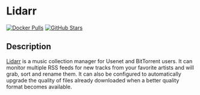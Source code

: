 # Lidarr

[![Docker Pulls](https://img.shields.io/docker/pulls/linuxserver/lidarr?style=flat-square&color=607D8B&label=docker%20pulls&logo=docker)](https://hub.docker.com/r/linuxserver/lidarr)
[![GitHub Stars](https://img.shields.io/github/stars/linuxserver/docker-lidarr?style=flat-square&color=607D8B&label=github%20stars&logo=github)](https://github.com/linuxserver/docker-lidarr)

## Description

[Lidarr](https://lidarr.audio/) is a music collection manager for Usenet and BitTorrent users. It can monitor multiple RSS feeds for new tracks from your favorite artists and will grab, sort and rename them. It can also be configured to automatically upgrade the quality of files already downloaded when a better quality format becomes available.

